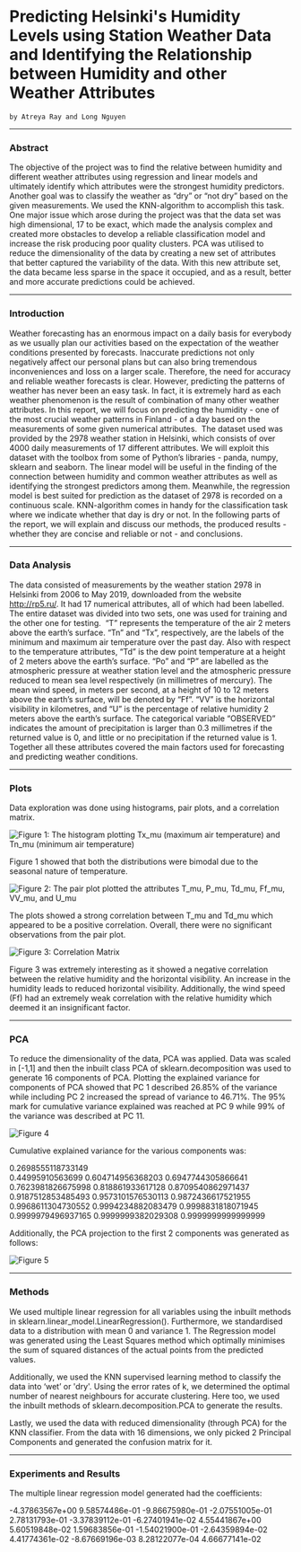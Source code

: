 # Predicting Helsinki's Humidity Levels using Station Weather Data and Identifying the Relationship between Humidity and other Weather Attributes

    by Atreya Ray and Long Nguyen


---


### Abstract

The objective of the project was to find the relative between humidity and different weather attributes using regression and linear models and ultimately identify which attributes were the strongest humidity predictors. Another goal was to classify the weather as “dry” or “not dry” based on the given measurements. We used the KNN-algorithm to accomplish this task. One major issue which arose during the project was that the data set was high dimensional, 17 to be exact, which made the analysis complex and created more obstacles to develop a reliable classification model and increase the risk producing poor quality clusters. PCA was utilised to reduce the dimensionality of  the data by creating a new set of attributes that better captured the variability of the data. With this new attribute set, the data became less sparse in the space it occupied, and as a result, better and more accurate predictions could be achieved. 

---

### Introduction

Weather forecasting has an enormous impact on a daily basis for everybody as we usually plan our activities based on the expectation of the weather conditions presented by forecasts. Inaccurate predictions not only negatively affect our personal plans but can also bring  tremendous inconveniences and loss on a larger scale. Therefore, the need for accuracy and reliable weather forecasts is clear. However, predicting the patterns of weather has never been an easy task. In fact, it is extremely hard as each weather phenomenon is the result of combination of many other weather attributes. In this report, we will focus on predicting the humidity - one of the most crucial weather patterns in Finland - of a day based on the measurements of some given numerical attributes. 
The dataset used was provided by the 2978 weather station in Helsinki, which consists of over 4000 daily measurements of 17 different attributes. We will exploit this dataset with the toolbox from some of Python’s libraries - panda, numpy, sklearn and seaborn. The linear model will be useful in the finding of the connection between humidity and common weather attributes as well as identifying the strongest predictors among them. Meanwhile, the regression model is best suited for prediction as the dataset of 2978 is recorded on a continuous scale. KNN-algorithm comes in handy for the classification task where we indicate whether that day is dry or not.
In the following parts of the report, we will explain and discuss our methods, the produced results - whether they are concise and reliable or not - and conclusions. 
 
---

### Data Analysis

The data consisted of measurements by the weather station 2978 in Helsinki from 2006 to May 2019, downloaded from the website http://rp5.ru/. It had 17 numerical attributes, all of which had been labelled. The entire dataset was divided into two sets, one was used for training and the other one for testing.  “T” represents the temperature of the air 2 meters above the earth’s surface. “Tn” and “Tx”, respectively, are the labels of the minimum and maximum air temperature over the past day. Also with respect to the temperature attributes, “Td” is the dew point temperature at a height of 2 meters above the earth’s surface. “Po” and “P” are labelled as the atmospheric pressure at weather station level and the atmospheric pressure reduced to mean sea level respectively (in millimetres of mercury). The mean wind speed, in meters per second, at a height of 10 to 12 meters above the earth’s surface, will be denoted by “Ff”. “VV” is the horizontal visibility in kilometres, and “U” is the percentage of relative humidity 2 meters above the earth’s surface. The categorical variable “OBSERVED” indicates the amount of precipitation is larger than 0.3 millimetres if the returned value is 0, and little or no precipitation if the returned value is 1. Together all these attributes covered the main factors used for forecasting and predicting weather conditions. 

---

### Plots

Data exploration was done using histograms, pair plots, and a correlation matrix. 

![Figure 1: The histogram plotting Tx_mu (maximum air temperature) and Tn_mu (minimum air temperature)](Temp.png)

Figure 1 showed that both the distributions were bimodal due to the seasonal nature of temperature.

![Figure 2: The pair plot plotted the attributes T_mu, P_mu, Td_mu, Ff_mu, VV_mu, and U_mu](Multi.png)

The plots showed a strong correlation between T_mu and Td_mu which appeared to be a positive correlation. Overall, there were no significant observations from the pair plot.

![Figure 3: Correlation Matrix](Correlation.png)

Figure 3 was extremely interesting as it showed a negative correlation between the relative humidity and the horizontal visibility. An increase in the 
humidity leads to reduced horizontal visibility. Additionally, the wind speed (Ff) had an extremely weak correlation with the relative humidity which deemed it an insignificant factor.

---

### PCA

To reduce the dimensionality of the data, PCA was applied. Data was scaled in [-1,1] and then the inbuilt class PCA of sklearn.decomposition was used to generate 16 components of PCA. Plotting the explained variance for components of PCA showed that PC 1 described 26.85% of the variance while including PC 2 increased the spread of variance to 46.71%. The 95% mark for cumulative variance explained was reached at PC 9 while 99% of the variance was described at PC 11.

![Figure 4](PCA.png)

Cumulative explained variance for the various components was:

   
0.2698555118733149	 
0.44995910563699
0.604714956368203
0.6947744305866641
0.7623981826675998
0.818861933617128
0.8709540862971437
0.9187512853485493
0.9573101576530113
0.9872436617521955
0.9968611304730552
0.9994234882083479
0.9998831818071945
0.9999979496937165
0.9999999382029308
0.9999999999999999

Additionally, the PCA projection to the first 2 components was generated as follows:

![Figure 5](Scatter.png)


---
### Methods

We used multiple linear regression for all variables using the inbuilt methods in sklearn.linear_model.LinearRegression(). Furthermore, we standardised data to a distribution with mean 0 and variance 1. The Regression model was generated using the Least Squares method which optimally minimises the sum of squared distances of the actual points from the predicted values.

Additionally, we used the KNN supervised learning method to classify the data into ‘wet’ or 'dry'. Using the error rates of k, we determined the optimal number of nearest neighbours for accurate clustering. Here too, we used the inbuilt methods of sklearn.decomposition.PCA to generate the results.

Lastly, we used the data with reduced dimensionality (through PCA) for the KNN classifier. From the data with 16 dimensions, we only picked 2 Principal Components and generated the confusion matrix for it.

---
### Experiments and Results

The multiple linear regression model generated had the coefficients:

-4.37863567e+00
 9.58574486e-01
-9.86675980e-01
-2.07551005e-01
 2.78131793e-01
-3.37839112e-01
-6.27401941e-02
 4.55441867e+00
 5.60519848e-02
 1.59683856e-01
-1.54021900e-01
-2.64359894e-02
 4.41774361e-02
-8.67669196e-03
 8.28122077e-04
 4.66677141e-02


